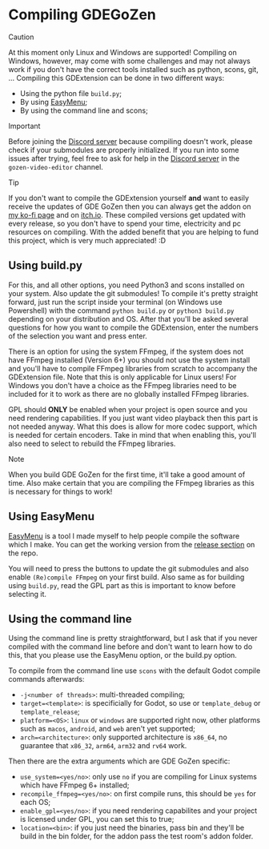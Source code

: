 # Compiling GDEGoZen

> [!CAUTION]
> At this moment only Linux and Windows are supported! Compiling on Windows, however, may come with some challenges and may not always work if you don't have the correct tools installed such as python, scons, git, ...
Compiling this GDExtension can be done in two different ways:

- Using the python file `build.py`;
- By using [EasyMenu](https://github.com/VoylinsGamedevJourney/easy_menu);
- By using the command line and scons;


> [!IMPORTANT]
> Before joining the [Discord server](https://discord.com/invite/BdbUf7VKYC) because compiling doesn't work, please check if your submodules are properly initialized. If you run into some issues after trying, feel free to ask for help in the [Discord server](https://discord.com/invite/BdbUf7VKYC) in the `gozen-video-editor` channel.

> [!TIP]
> If you don't want to compile the GDExtension yourself **and** want to easily receive the updates of GDE GoZen then you can always get the addon on [my ko-fi page](https://ko-fi.com/s/c6ec85052b) and on [itch.io](https://voylin.itch.io/gde-gozen-video-playback-addon-for-godot). These compiled versions get updated with every release, so you don't have to spend your time, electricity and pc resources on compiling. With the added benefit that you are helping to fund this project, which is very much appreciated! :D

## Using build.py

For this, and all other options, you need Python3 and scons installed on your system. Also update the git submodules! To compile it's pretty straight forward, just run the script inside your terminal (on Windows use Powershell) with the command `python build.py` or `python3 build.py` depending on your distribution and OS. After that you'll be asked several questions for how you want to compile the GDExtension, enter the numbers of the selection you want and press enter.

There is an option for using the system FFmpeg, if the system does not have FFmpeg installed (Version 6+) you should not use the system install and you'll have to compile FFmpeg libraries from scratch to accompany the GDExtension file. Note that this is only applicable for Linux users! For Windows you don't have a choice as the FFmpeg libraries need to be included for it to work as there are no globally installed FFmpeg libraries.

GPL should **ONLY** be enabled when your project is open source and you need rendering capabilities. If you just want video playback then this part is not needed anyway. What this does is allow for more codec support, which is needed for certain encoders. Take in mind that when enabling this, you'll also need to select to rebuild the FFmpeg libraries.

> [!NOTE]
> When you build GDE GoZen for the first time, it'll take a good amount of time. Also make certain that you are compiling the FFmpeg libraries as this is necessary for things to work!

## Using EasyMenu

[EasyMenu](https://github.com/VoylinsGamedevJourney/easy_menu) is a tool I made myself to help people compile the software which I make. You can get the working version from the [release section](https://github.com/VoylinsGamedevJourney/easy_menu/releases) on the repo.

You will need to press the buttons to update the git submodules and also enable `(Re)compile FFmpeg` on your first build. Also same as for building using `build.py`, read the GPL part as this is important to know before selecting it.

## Using the command line

Using the command line is pretty straightforward, but I ask that if you never compiled with the command line before and don't want to learn how to do this, that you please use the EasyMenu option, or the build.py option.

To compile from the command line use `scons` with the default Godot compile commands afterwards:
- `-j<number of threads>`: multi-threaded compiling;
- `target=<template>`: is specificially for Godot, so use or `template_debug` or `template_release`;
- `platform=<OS>`: `linux` or `windows` are supported right now, other platforms such as `macos`, `android`, and `web` aren't yet supported;
- `arch=<architecture>`: only supported architecture is `x86_64`, no guarantee that `x86_32`, `arm64`, `arm32` and `rv64` work.

Then there are the extra arguments which are GDE GoZen specific:
- `use_system=<yes/no>`: only use `no` if you are compiling for Linux systems which have FFmpeg 6+ installed;
- `recompile_ffmpeg=<yes/no>`: on first compile runs, this should be `yes` for each OS;
- `enable_gpl=<yes/no>`: if you need rendering capabilites and your project is licensed under GPL, you can set this to true;
- `location=<bin>`: if you just need the binaries, pass bin and they'll be build in the bin folder, for the addon pass the test room's addon folder.
